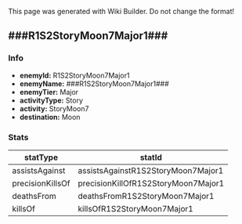 <span class="wiki-builder">This page was generated with Wiki Builder. Do not change the format!</span>

## ###R1S2StoryMoon7Major1###
### Info
* **enemyId:** R1S2StoryMoon7Major1
* **enemyName:** ###R1S2StoryMoon7Major1###
* **enemyTier:** Major
* **activityType:** Story
* **activity:** StoryMoon7
* **destination:** Moon

### Stats
statType | statId
-------- | ------
assistsAgainst | assistsAgainstR1S2StoryMoon7Major1
precisionKillsOf | precisionKillOfR1S2StoryMoon7Major1
deathsFrom | deathsFromR1S2StoryMoon7Major1
killsOf | killsOfR1S2StoryMoon7Major1


